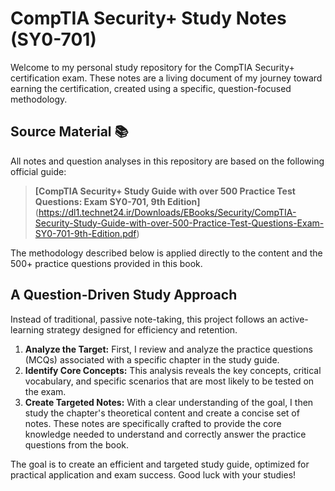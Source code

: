 # CompTIA Security+ Study Notes (SY0-701)

Welcome to my personal study repository for the CompTIA Security+ certification exam. These notes are a living document of my journey toward earning the certification, created using a specific, question-focused methodology.

## Source Material 📚

All notes and question analyses in this repository are based on the following official guide:

> **[CompTIA Security+ Study Guide with over 500 Practice Test Questions: Exam SY0-701, 9th Edition]**(https://dl1.technet24.ir/Downloads/EBooks/Security/CompTIA-Security-Study-Guide-with-over-500-Practice-Test-Questions-Exam-SY0-701-9th-Edition.pdf)

The methodology described below is applied directly to the content and the 500+ practice questions provided in this book.

## A Question-Driven Study Approach

Instead of traditional, passive note-taking, this project follows an active-learning strategy designed for efficiency and retention.

1.  **Analyze the Target:** First, I review and analyze the practice questions (MCQs) associated with a specific chapter in the study guide.
2.  **Identify Core Concepts:** This analysis reveals the key concepts, critical vocabulary, and specific scenarios that are most likely to be tested on the exam.
3.  **Create Targeted Notes:** With a clear understanding of the goal, I then study the chapter's theoretical content and create a concise set of notes. These notes are specifically crafted to provide the core knowledge needed to understand and correctly answer the practice questions from the book.

The goal is to create an efficient and targeted study guide, optimized for practical application and exam success. Good luck with your studies!
